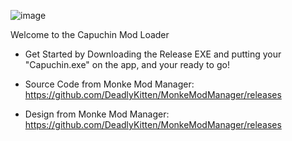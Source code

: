 ![image](https://github.com/user-attachments/assets/26ba4593-d5ca-4f67-a199-08aa67b6d56f)


Welcome to the Capuchin Mod Loader

- Get Started by Downloading the Release EXE and putting your "Capuchin.exe" on the app, and your ready to go!

- Source Code from Monke Mod Manager: https://github.com/DeadlyKitten/MonkeModManager/releases
- Design from Monke Mod Manager: https://github.com/DeadlyKitten/MonkeModManager/releases

